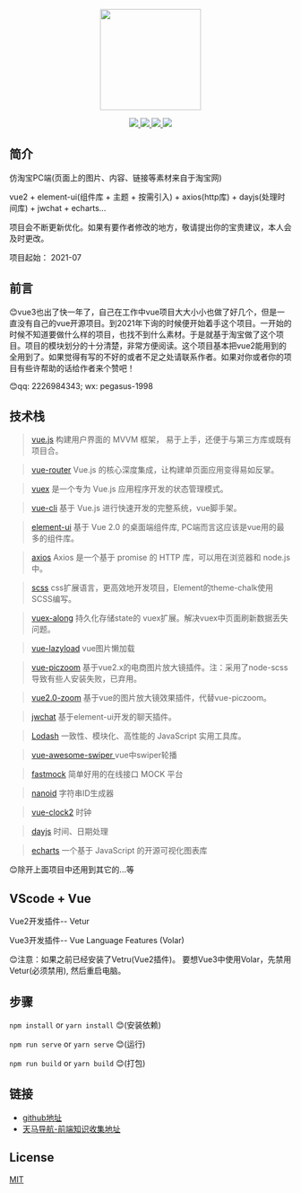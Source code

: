 <p align="center">
  <a href="https://github.com/pegasus-1998/vue2-taobao.git" target="_blank">
    <img width="180" src="https://cn.vuejs.org/images/logo.svg">
  </a>
</p>

<p align="center">
  <a href="https://github.com/vuejs/vue">
    <img src="https://img.shields.io/badge/vue-2.0-brightgreen.svg" >
  </a>
  <a href="https://github.com/ElemeFE/element">
    <img src="https://img.shields.io/badge/element--ui-2.x-blue">
  </a>
  <a href="https://github.com/826327700/vue-piczoom">
    <img src="https://img.shields.io/badge/piczoom-1.x-blue">
  </a>
  <a href="https://github.com/boenfu/vuex-along">
    <img src="https://img.shields.io/badge/along-1.x-blue">
  </a>
</p>

## 简介

仿淘宝PC端(页面上的图片、内容、链接等素材来自于淘宝网)

vue2 + element-ui(组件库 + 主题 + 按需引入) + axios(http库) + dayjs(处理时间库) + jwchat + echarts...

项目会不断更新优化。如果有要作者修改的地方，敬请提出你的宝贵建议，本人会及时更改。

项目起始： 2021-07

## 前言

:blush:vue3也出了快一年了，自己在工作中vue项目大大小小也做了好几个，但是一直没有自己的vue开源项目。到2021年下询的时候便开始着手这个项目。一开始的时候不知道要做什么样的项目，也找不到什么素材。于是就基于淘宝做了这个项目。项目的模块划分的十分清楚，非常方便阅读。这个项目基本把vue2能用到的全用到了。如果觉得有写的不好的或者不足之处请联系作者。如果对你或者你的项目有些许帮助的话给作者来个赞吧！

:blush:qq: 2226984343; wx: pegasus-1998

## 技术栈

> [vue.js](https://cn.vuejs.org/) 构建用户界面的 MVVM 框架， 易于上手，还便于与第三方库或既有项目合。

> [vue-router](https://router.vuejs.org/zh/) Vue.js 的核心深度集成，让构建单页面应用变得易如反掌。

> [vuex](https://vuex.vuejs.org/zh/) 是一个专为 Vue.js 应用程序开发的状态管理模式。

> [vue-cli](https://cli.vuejs.org/zh/) 基于 Vue.js 进行快速开发的完整系统，vue脚手架。

> [element-ui](https://element.eleme.cn/#/zh-CN) 基于 Vue 2.0 的桌面端组件库, PC端而言这应该是vue用的最多的组件库。

> [axios](https://www.w3cschool.cn/jquti/) Axios 是一个基于 promise 的 HTTP 库，可以用在浏览器和 node.js中。

> [scss](https://www.sass.hk/docs/) css扩展语言，更高效地开发项目，Element的theme-chalk使用SCSS编写。

> [vuex-along](https://www.npmjs.com/package/vuex-along) 持久化存储state的 vuex扩展。解决vuex中页面刷新数据丢失问题。

> [vue-lazyload](https://github.com/hilongjw/vue-lazyload) vue图片懒加载

> [vue-piczoom](https://www.npmjs.com/package/vue-piczoom/v/1.0.6) 基于vue2.x的电商图片放大镜插件。注：采用了node-scss导致有些人安装失败，已弃用。

> [vue2.0-zoom](https://github.com/jsonpeter/vue2.0-zoom) 基于vue的图片放大镜效果插件，代替vue-piczoom。

> [jwchat](https://codegi.gitee.io/jwchatdoc/) 基于element-ui开发的聊天插件。

> [Lodash](https://www.lodashjs.com/) 一致性、模块化、高性能的 JavaScript 实用工具库。

> [vue-awesome-swiper ](https://github.com/surmon-china/vue-awesome-swiper/tree/v3.1.3) vue中swiper轮播

> [fastmock](https://fastmock.site/#/) 简单好用的在线接口 MOCK 平台

> [nanoid](https://github.com/ai/nanoid/) 字符串ID生成器

> [vue-clock2](https://www.npmjs.com/package/vue-clock2) 时钟

> [dayjs](https://dayjs.gitee.io/docs/zh-CN/installation/installation) 时间、日期处理

> [echarts](https://echarts.apache.org/zh/index.html) 一个基于 JavaScript 的开源可视化图表库

:blush:除开上面项目中还用到其它的...等

## VScode + Vue

Vue2开发插件-- Vetur

Vue3开发插件-- Vue Language Features (Volar)

:blush:注意：如果之前已经安装了Vetru(Vue2插件)。 要想Vue3中使用Volar，先禁用Vetur(必须禁用), 然后重启电脑。

## 步骤

`npm install`  or  `yarn install`  :blush:(安装依赖)

`npm run serve`  or  `yarn serve`   :blush:(运行)

`npm run build`  or  `yarn build`  :blush:(打包)

## 链接

- [github地址](https://github.com/pegasus-1998)
- [天马导航-前端知识收集地址](http://pgs98.com)

## License

[MIT](https://github.com/pegasus-1998/vue2-taobao/blob/master/LICENSE)
